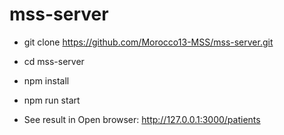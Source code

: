 # mss-server

- git clone https://github.com/Morocco13-MSS/mss-server.git

- cd mss-server

- npm install

- npm run start

- See result in Open browser: http://127.0.0.1:3000/patients